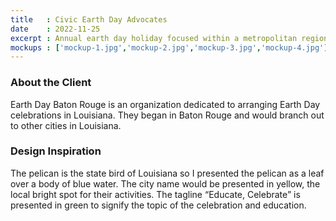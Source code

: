 ```yaml
---
title   : Civic Earth Day Advocates
date    : 2022-11-25
excerpt : Annual earth day holiday focused within a metropolitan region.
mockups : ['mockup-1.jpg','mockup-2.jpg','mockup-3.jpg','mockup-4.jpg'] 
---
```


### About the Client

Earth Day Baton Rouge is an organization dedicated to arranging Earth Day celebrations in Louisiana. They began in Baton Rouge and would branch out to other cities in Louisiana.

### Design Inspiration

The pelican is the state bird of Louisiana so I presented the pelican as a leaf over a body of blue water. The city name would be presented in yellow, the local bright spot for their activities. The tagline “Educate, Celebrate” is presented in green to signify the topic of the celebration and education.

